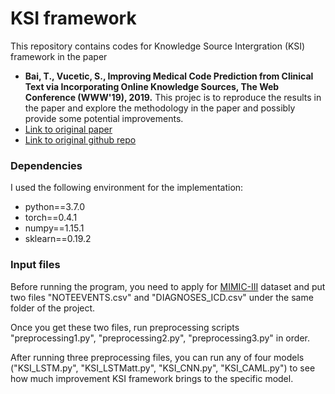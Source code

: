 # KSI framework
This repository contains codes for Knowledge Source Intergration (KSI) framework in the paper
* **Bai, T., Vucetic, S., Improving Medical Code Prediction from Clinical Text via Incorporating Online Knowledge Sources, The Web Conference (WWW'19), 2019.**
This projec is to reproduce the results in the paper and explore the methodology in the paper and possibly provide some potential improvements. 
* [Link to original paper](https://dl.acm.org/doi/10.1145/3308558.3313485)
* [Link to original github repo](https://github.com/tiantiantu/KSI)

### Dependencies ###
I used the following environment for the implementation:
* python==3.7.0
* torch==0.4.1
* numpy==1.15.1
* sklearn==0.19.2

### Input files ###
Before running the program, you need to apply for [MIMIC-III](https://mimic.physionet.org/gettingstarted/access/) dataset and put two files "NOTEEVENTS.csv" and "DIAGNOSES_ICD.csv" under the same folder of the project.

Once you get these two files, run preprocessing scripts "preprocessing1.py", "preprocessing2.py", "preprocessing3.py" in order.

After running three preprocessing files, you can run any of four models ("KSI_LSTM.py", "KSI_LSTMatt.py", "KSI_CNN.py", "KSI_CAML.py") to see how much improvement KSI framework brings to the specific model.
